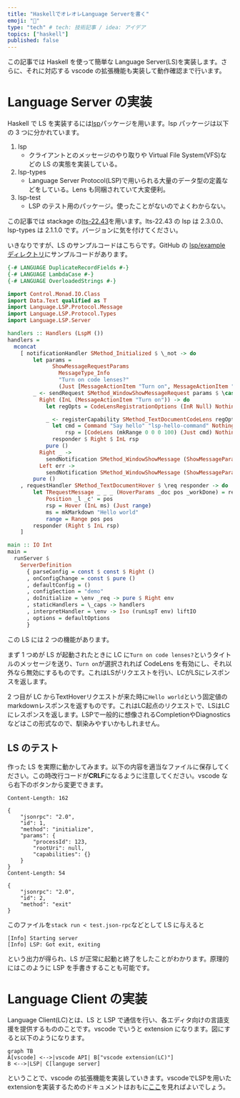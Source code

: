 ```yaml
---
title: "HaskellでオレオレLanguage Serverを書く"
emoji: "🎃"
type: "tech" # tech: 技術記事 / idea: アイデア
topics: ["haskell"]
published: false
---
```


この記事では Haskell を使って簡単な Language Server(LS)を実装します。さらに、それに対応する vscode の拡張機能も実装して動作確認まで行います。

# Language Server の実装

Haskell で LS を実装するには[lsp](https://github.com/haskell/lsp)パッケージを用います。lsp パッケージは以下の 3 つに分かれています。

1. lsp
   - クライアントとのメッセージのやり取りや Virtual File System(VFS)などの LS の実態を実装している。
2. lsp-types
   - Language Server Protocol(LSP)で用いられる大量のデータ型の定義などをしている。Lens も同梱されていて大変便利。
3. lsp-test
   - LSP のテスト用のパッケージ。使ったことがないのでよくわからない。

この記事では stackage の[lts-22.43](https://www.stackage.org/lts-22.43)を用います。lts-22.43 の lsp は 2.3.0.0、lsp-types は 2.1.1.0 です。バージョンに気を付けてください。

いきなりですが、LS のサンプルコードはこちらです。GitHub の [lsp/example ディレクトリ](https://github.com/haskell/lsp/blob/lsp-2.3.0.0/lsp/example/Simple.hs)にサンプルコードがあります。

```hs
{-# LANGUAGE DuplicateRecordFields #-}
{-# LANGUAGE LambdaCase #-}
{-# LANGUAGE OverloadedStrings #-}

import Control.Monad.IO.Class
import Data.Text qualified as T
import Language.LSP.Protocol.Message
import Language.LSP.Protocol.Types
import Language.LSP.Server

handlers :: Handlers (LspM ())
handlers =
  mconcat
    [ notificationHandler SMethod_Initialized $ \_not -> do
        let params =
              ShowMessageRequestParams
                MessageType_Info
                "Turn on code lenses?"
                (Just [MessageActionItem "Turn on", MessageActionItem "Don't"])
        _ <- sendRequest SMethod_WindowShowMessageRequest params $ \case
          Right (InL (MessageActionItem "Turn on")) -> do
            let regOpts = CodeLensRegistrationOptions (InR Null) Nothing (Just False)

            _ <- registerCapability SMethod_TextDocumentCodeLens regOpts $ \_req responder -> do
              let cmd = Command "Say hello" "lsp-hello-command" Nothing
                  rsp = [CodeLens (mkRange 0 0 0 100) (Just cmd) Nothing]
              responder $ Right $ InL rsp
            pure ()
          Right _ ->
            sendNotification SMethod_WindowShowMessage (ShowMessageParams MessageType_Info "Not turning on code lenses")
          Left err ->
            sendNotification SMethod_WindowShowMessage (ShowMessageParams MessageType_Error $ "Something went wrong!\n" <> T.pack (show err))
        pure ()
    , requestHandler SMethod_TextDocumentHover $ \req responder -> do
        let TRequestMessage _ _ _ (HoverParams _doc pos _workDone) = req
            Position _l _c' = pos
            rsp = Hover (InL ms) (Just range)
            ms = mkMarkdown "Hello world"
            range = Range pos pos
        responder (Right $ InL rsp)
    ]

main :: IO Int
main =
  runServer $
    ServerDefinition
      { parseConfig = const $ const $ Right ()
      , onConfigChange = const $ pure ()
      , defaultConfig = ()
      , configSection = "demo"
      , doInitialize = \env _req -> pure $ Right env
      , staticHandlers = \_caps -> handlers
      , interpretHandler = \env -> Iso (runLspT env) liftIO
      , options = defaultOptions
      }
```

この LS には 2 つの機能があります。

まず 1 つめが LS が起動されたときに LC に`Turn on code lenses?`というタイトルのメッセージを送り、`Turn on`が選択されれば CodeLens を有効にし、それ以外なら無効にするものです。これはLSがリクエストを行い、LCがLSにレスポンスを返します。

2 つ目が LC からTextHoverリクエストが来た時に`Hello world`という固定値のmarkdownレスポンスを返すものです。これはLC起点のリクエストで、LSはLCにレスポンスを返します。LSPで一般的に想像されるCompletionやDiagnosticsなどはこの形式なので、馴染みやすいかもしれません。

## LS のテスト

作った LS を実際に動かしてみます。以下の内容を適当なファイルに保存してください。この時改行コードが**CRLF**になるように注意してください。vscode なら右下のボタンから変更できます。

```json:test.json-rpc
Content-Length: 162

{
	"jsonrpc": "2.0",
	"id": 1,
	"method": "initialize",
	"params": {
        "processId": 123,
        "rootUri": null,
        "capabilities": {}
	}
}
Content-Length: 54

{
	"jsonrpc": "2.0",
	"id": 2,
	"method": "exit"
}
```

このファイルを`stack run < test.json-rpc`などとして LS に与えると

```
[Info] Starting server
[Info] LSP: Got exit, exiting
```

という出力が得られ、LS が正常に起動と終了をしたことがわかります。原理的にはこのように LSP を手書きすることも可能です。

# Language Client の実装

Language Client(LC)とは、LS と LSP で通信を行い、各エディタ向けの言語支援を提供するもののことです。vscode でいうと extension になります。図にすると以下のようになります。

```mermaid
graph TB
A[vscode] <-->|vscode API| B["vscode extension(LC)"]
B <-->|LSP| C[languge server]
```

ということで、vscode の拡張機能を実装していきます。vscodeでLSPを用いたextensionを実装するためのドキュメントはおもに[ここ](https://code.visualstudio.com/api/language-extensions/language-server-extension-guide)を見ればよいでしょう。

